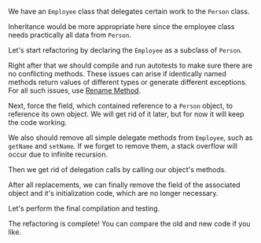 We have an <code>Employee</code> class that delegates certain work to the <code>Person</code> class.

Inheritance would be more appropriate here since the employee class needs practically all data from <code>Person</code>.

Let's start refactoring by declaring the <code>Employee</code> as a subclass of <code>Person</code>.

Right after that we should compile and run autotests to make sure there are no conflicting methods. These issues can arise if identically named methods return values of different types or generate different exceptions. For all such issues, use  <a href="/rename-method">Rename Method</a>.

Next, force the field, which contained reference to a <code>Person</code> object, to reference its own object. We will get rid of it later, but for now it will keep the code working.

We also should remove all simple delegate methods from <code>Employee</code>, such as <code>getName</code> and <code>setName</code>. If we forget to remove them, a stack overflow will occur due to infinite recursion.

Then we get rid of delegation calls by calling our object's methods.

After all replacements, we can finally remove the field of the associated object and it's initialization code, which are no longer necessary.

Let's perform the final compilation and testing.

The refactoring is complete! You can compare the old and new code if you like.